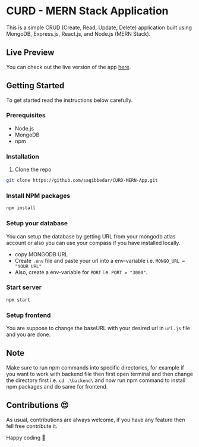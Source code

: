 # CURD - MERN Stack Application

This is a simple CRUD (Create, Read, Update, Delete) application built using MongoDB, Express.js, React.js, and Node.js (MERN Stack).

## Live Preview

You can check out the live version of the app [here](https://curd-mern-app-frontend.vercel.app/).

## Getting Started

To get started read the instructions below carefully.

### Prerequisites

- Node.js
- MongoDB
- npm

### Installation

1. Clone the repo
```bash
git clone https://github.com/saqibbedar/CURD-MERN-App.git
```

### Install NPM packages

```bash 
npm install
```

### Setup your database

You can setup the database by getting URL from your mongodb atlas account or also you can use your compass if you have installed locally.
- copy MONGODB URL
- Create `.env` file and paste your url into a env-variable i.e. `MONGO_URL = "YOUR URL"`
- Also, create a env-variable for `PORT` i.e. `PORT = "3000"`.

### Start server

```bash
npm start
```

### Setup frontend
You are suppose to change the baseURL with your desired url in `url.js` file and you are done.

## Note
Make sure to run npm commands into specific directories, for example if you want to work with backend file then first open terminal and then change the directory first i.e. `cd .\backend\` and now run npm command to install npm packages and do same for frontend.

## Contributions 😍
As usual, contributions are always welcome, if you have any feature then fell free contribute it.

Happy coding 🚀
